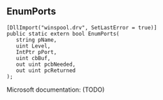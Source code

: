 ## EnumPorts

```
[DllImport("winspool.drv", SetLastError = true)]
public static extern bool EnumPorts(
   string pName,
   uint Level,
   IntPtr pPort,
   uint cbBuf,
   out uint pcbNeeded,
   out uint pcReturned
);
```

Microsoft documentation: (TODO)
